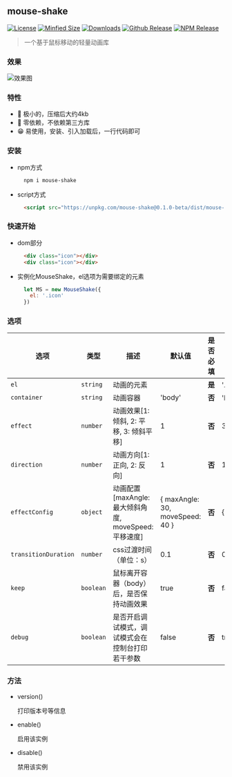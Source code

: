 ## mouse-shake

<a href="https://github.com/shinn-lancelot/mouse-shake/blob/master/LICENSE"><img src="https://img.shields.io/github/license/shinn-lancelot/mouse-shake.svg" alt="License"></a>
<a href="https://github.com/shinn-lancelot/mouse-shake/blob/master/dist/mouse-shake.min.js"><img src="https://img.shields.io/bundlephobia/min/mouse-shake.svg" alt="Minfied Size"></a>
<a href="https://www.npmjs.com/package/mouse-shake"><img src="https://img.shields.io/npm/dt/mouse-shake.svg" alt="Downloads"></a>
<a href="https://github.com/shinn-lancelot/mouse-shake/releases"><img src="https://img.shields.io/github/release/shinn-lancelot/mouse-shake.svg" alt="Github Release"></a>
<a href="https://www.npmjs.com/package/mouse-shake"><img src="https://img.shields.io/npm/v/mouse-shake.svg" alt="NPM Release"></a>

> 一个基于鼠标移动的轻量动画库

### 效果

![效果图](https://github.com/shinn-lancelot/mouse-shake/blob/master/example/effect.gif?raw=true)

### 特性

* 🚀 极小的，压缩后大约4kb
* 🚤 零依赖，不依赖第三方库
* 😁 易使用，安装、引入加载后，一行代码即可

### 安装

* npm方式

  ```bash
    npm i mouse-shake
  ```

* script方式

  ```html
    <script src="https://unpkg.com/mouse-shake@0.1.0-beta/dist/mouse-shake.js"></script>
  ```

### 快速开始

* dom部分

  ```html
    <div class="icon"></div>
    <div class="icon"></div>
  ```

* 实例化MouseShake，el选项为需要绑定的元素

  ```js
    let MS = new MouseShake({
      el: '.icon'
    })
  ```

### 选项

| 选项 | 类型 | 描述 | 默认值 | 是否必填 | 例子 |
| --- | --- | -- | --- | --- | --- |
| `el` | `string` | 动画的元素 |  | **是** | '.tag'、'#icon' |
| `container` | `string` | 动画容器 | 'body' | **否** | 'body'、'#container'、'.container' |
| `effect` | `number` | 动画效果[1: 倾斜, 2: 平移, 3: 倾斜平移] | 1 | **否** | 3 |
| `direction` | `number` | 动画方向[1: 正向, 2: 反向] | 1 | **否** | 1 |
| `effectConfig` | `object` | 动画配置[maxAngle: 最大倾斜角度, moveSpeed: 平移速度] | { maxAngle: 30, moveSpeed: 40 } | **否** | { maxAngle: 40, moveSpeed: 50 } |
| `transitionDuration` | `number` | css过渡时间（单位：s） | 0.1 | **否** | 0.2 |
| `keep` | `boolean` | 鼠标离开容器（body）后，是否保持动画效果 | true | **否** | false |
| `debug` | `boolean` | 是否开启调试模式，调试模式会在控制台打印若干参数 | false | **否** | true |

### 方法

- version()

  打印版本号等信息

- enable()

  启用该实例

- disable()

  禁用该实例
